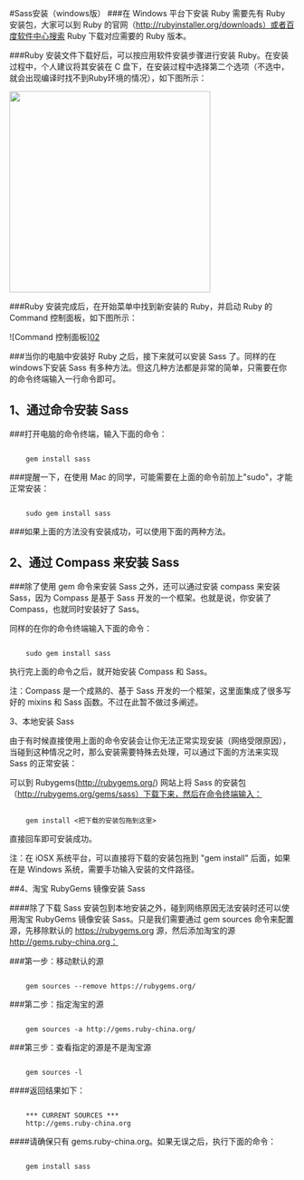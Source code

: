 ﻿#Sass安装（windows版）
###在 Windows 平台下安装 Ruby 需要先有 Ruby 安装包，大家可以到 Ruby 的官网（http://rubyinstaller.org/downloads）或者百度软件中心搜索 Ruby 下载对应需要的 Ruby 版本。



###Ruby 安装文件下载好后，可以按应用软件安装步骤进行安装 Ruby。在安装过程中，个人建议将其安装在 C 盘下，在安装过程中选择第二个选项（不选中，就会出现编译时找不到Ruby环境的情况），如下图所示：

<a href="http://img.mukewang.com/54f560af00017cf106790364.jpg">
    <img alt="" src="http://img.mukewang.com/54f560af00017cf106790364.jpg" style="width: 355px;">
</a>


###Ruby 安装完成后，在开始菜单中找到新安装的 Ruby，并启动 Ruby 的 Command 控制面板，如下图所示：

![Command 控制面板][02](http://img.mukewang.com/54f561190001531806350474.jpg)


###当你的电脑中安装好 Ruby 之后，接下来就可以安装 Sass 了。同样的在windows下安装 Sass 有多种方法。但这几种方法都是非常的简单，只需要在你的命令终端输入一行命令即可。

## 1、通过命令安装 Sass

###打开电脑的命令终端，输入下面的命令：
<pre><code>
    gem install sass
</code></pre>
###提醒一下，在使用 Mac 的同学，可能需要在上面的命令前加上"sudo"，才能正常安装：
<pre><code>
    sudo gem install sass
</code></pre>
###如果上面的方法没有安装成功，可以使用下面的两种方法。

## 2、通过 Compass 来安装 Sass

###除了使用 gem 命令来安装 Sass 之外，还可以通过安装 compass 来安装 Sass，因为 Compass 是基于 Sass 开发的一个框架。也就是说，你安装了 Compass，也就同时安装好了 Sass。

同样的在你的命令终端输入下面的命令：
<pre><code>
    sudo gem install sass
</code></pre>
执行完上面的命令之后，就开始安装 Compass 和 Sass。

注：Compass 是一个成熟的、基于 Sass 开发的一个框架，这里面集成了很多写好的 mixins 和 Sass 函数。不过在此暂不做过多阐述。

   3、本地安装 Sass

由于有时候直接使用上面的命令安装会让你无法正常实现安装（网络受限原因），当碰到这种情况之时，那么安装需要特殊去处理，可以通过下面的方法来实现 Sass 的正常安装：

可以到 Rubygems(http://rubygems.org/) 网站上将 Sass 的安装包（http://rubygems.org/gems/sass）下载下来，然后在命令终端输入：

<pre><code>
    gem install <把下载的安装包拖到这里>
</code></pre>
直接回车即可安装成功。

注：在 iOSX 系统平台，可以直接将下载的安装包拖到 "gem install" 后面，如果在是 Windows 系统，需要手功输入安装的文件路径。

##4、淘宝 RubyGems 镜像安装 Sass

####除了下载 Sass 安装包到本地安装之外，碰到网络原因无法安装时还可以使用淘宝 RubyGems 镜像安装 Sass。只是我们需要通过 gem sources 命令来配置源，先移除默认的 https://rubygems.org 源，然后添加淘宝的源 http://gems.ruby-china.org：

###第一步：移动默认的源
<pre><code>
    gem sources --remove https://rubygems.org/
</code></pre>

###第二步：指定淘宝的源

<pre><code>
    gem sources -a http://gems.ruby-china.org/
</code></pre>

###第三步：查看指定的源是不是淘宝源

<pre><code>
    gem sources -l
</code></pre>
####返回结果如下：

<pre><code>
    *** CURRENT SOURCES ***
    http://gems.ruby-china.org
</code></pre>


####请确保只有 gems.ruby-china.org。如果无误之后，执行下面的命令：


<pre><code>
    gem install sass
</code></pre>